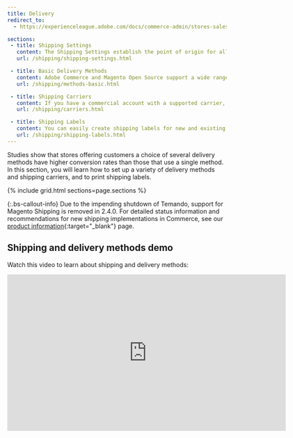 ```yaml
---
title: Delivery
redirect_to:
  - https://experienceleague.adobe.com/docs/commerce-admin/stores-sales/delivery/delivery.html

sections:
 - title: Shipping Settings
   content: The Shipping Settings establish the point of origin for all shipments made from your store or warehouse and your preference for managing orders shipped to multiple addresses.
   url: /shipping/shipping-settings.html

 - title: Basic Delivery Methods
   content: Adobe Commerce and Magento Open Source support a wide range of built-in delivery methods, including Flat Rate, Free Shipping, Table Rates, and real-time online rates.
   url: /shipping/methods-basic.html

 - title: Shipping Carriers
   content: If you have a commercial account with a supported carrier, you can offer your customers the convenience of real-time shipping rates, package tracking, and labels.
   url: /shipping/carriers.html

 - title: Shipping Labels
   content: You can easily create shipping labels for new and existing orders from the Admin of your store. Labels can be produced when a shipment is created, or later. Shipping labels are stored in PDF format and downloaded to your computer.
   url: /shipping/shipping-labels.html
---
```


Studies show that stores offering customers a choice of several delivery methods have higher conversion rates than those that use a single method. In this section, you will learn how to set up a variety of delivery methods and shipping carriers, and to print shipping labels.

{% include grid.html sections=page.sections %}

{:.bs-callout-info}
Due to the impending shutdown of Temando, support for Magento Shipping is removed in 2.4.0. For detailed status information and recommendations for new shipping implementations in Commerce, see our [product information](https://magento.com/shipping){:target="_blank"} page.

## Shipping and delivery methods demo

Watch this video to learn about shipping and delivery methods:

<iframe title="Adobe Video Publishing Cloud Player" width="640" height="360" src="https://video.tv.adobe.com/v/343658/" frameborder="0" webkitallowfullscreen mozallowfullscreen allowfullscreen scrolling="no"></iframe>
